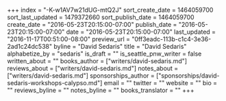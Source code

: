 +++
index = "-K-w1AV7w21dUG-mtQ2J"
sort_create_date = 1464059700
sort_last_updated = 1479372660
sort_publish_date = 1464059700
create_date = "2016-05-23T20:15:00-07:00"
publish_date = "2016-05-23T20:15:00-07:00"
date = "2016-05-23T20:15:00-07:00"
last_updated = "2016-11-17T00:51:00-08:00"
preview_url = "0ff3eadc-113b-c1c4-3e36-2ad1c24dc538"
byline = "David Sedaris"
title = "David Sedaris"
alphabetize_by = "sedaris"
is_draft = ""
is_seattle_pnw_writer = false
written_about = ""
books_author = ["writers/david-sedaris.md"]
reviews_about = ["writers/david-sedaris.md"]
notes_about = ["writers/david-sedaris.md"]
sponsorships_author = ["sponsorships/david-sedaris-workshops-calypso.md"]
email = ""
twitter = ""
website = ""
bio = ""
reviews_byline = ""
notes_byline = ""
books_translator = ""
+++
